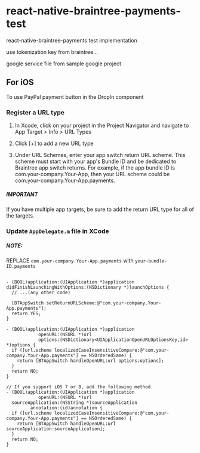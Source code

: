 # react-native-braintree-payments-test
react-native-braintree-payments test implementation


use tokenization key from braintree...


google service file from sample google project

## For iOS

To use PayPal payment button in the DropIn component 

### Register a URL type
1. In Xcode, click on your project in the Project Navigator and navigate to App Target > Info > URL Types

2. Click [+] to add a new URL type
3. Under URL Schemes, enter your app switch return URL scheme. This scheme must start with your app's Bundle ID and be dedicated to Braintree app switch returns. For example, if the app bundle ID is com.your-company.Your-App, then your URL scheme could be com.your-company.Your-App.payments.

##### IMPORTANT
If you have multiple app targets, be sure to add the return URL type for all of the targets.


### Update `AppDelegate.m` file in XCode 

##### NOTE: 
REPLACE `com.your-company.Your-App.payments` with `your-bundle-ID.payments`

```objc

- (BOOL)application:(UIApplication *)application didFinishLaunchingWithOptions:(NSDictionary *)launchOptions {
  // ...(any other code)

  [BTAppSwitch setReturnURLScheme:@"com.your-company.Your-App.payments"];
  return YES;
}

- (BOOL)application:(UIApplication *)application
            openURL:(NSURL *)url
            options:(NSDictionary<UIApplicationOpenURLOptionsKey,id> *)options {
  if ([url.scheme localizedCaseInsensitiveCompare:@"com.your-company.Your-App.payments"] == NSOrderedSame) {
    return [BTAppSwitch handleOpenURL:url options:options];
  }
  return NO;
}

// If you support iOS 7 or 8, add the following method.
- (BOOL)application:(UIApplication *)application
            openURL:(NSURL *)url
  sourceApplication:(NSString *)sourceApplication
         annotation:(id)annotation {
  if ([url.scheme localizedCaseInsensitiveCompare:@"com.your-company.Your-App.payments"] == NSOrderedSame) {
    return [BTAppSwitch handleOpenURL:url sourceApplication:sourceApplication];
  }
  return NO;
}

```
